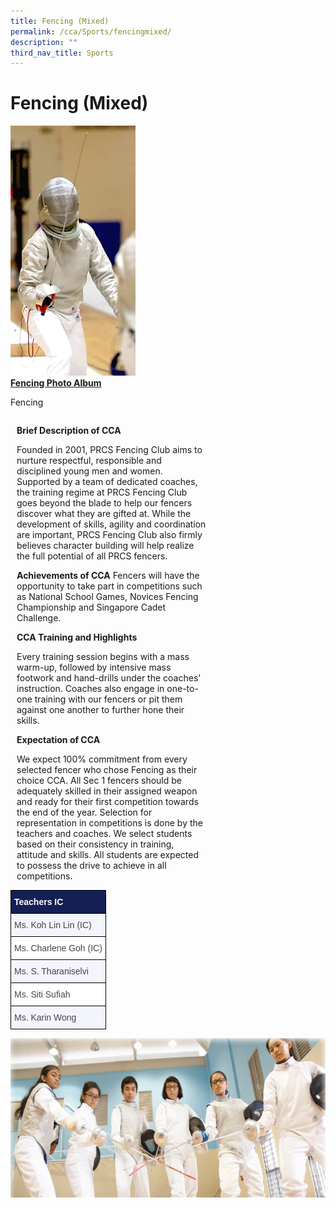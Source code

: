 ```yaml
---
title: Fencing (Mixed)
permalink: /cca/Sports/fencingmixed/
description: ""
third_nav_title: Sports
---
```

<h1>Fencing (Mixed)</h1>

<div style="float:left; width:40%;">
<img src="/images/fencing_1.png">
<strong><u>Fencing Photo Album</u></strong>
<p>Fencing</p>
</div>

<div style="float:left; width:60%; margin-left:10px;">
<p><strong>Brief Description of CCA</strong></p>
<p>Founded in 2001, PRCS Fencing Club aims to nurture respectful, responsible and disciplined young men and women. Supported by a team of dedicated coaches, the training regime at PRCS Fencing Club goes beyond the blade to help our fencers discover what they are gifted at. While the development of skills, agility and coordination are important, PRCS Fencing Club also firmly believes character building will help realize the full potential of all PRCS fencers.</p>
<strong>Achievements of CCA</strong>
Fencers will have the opportunity to take part in competitions such as National School Games, Novices Fencing Championship and Singapore Cadet Challenge.<p></p>
<p><strong>CCA Training and Highlights</strong></p>
<p>Every training session begins with a mass warm-up, followed by intensive mass footwork and hand-drills under the coaches’ instruction. Coaches also engage in one-to-one training with our fencers or pit them against one another to further hone their skills.</p>
<p><strong>Expectation of CCA</strong></p>
<p>We expect 100% commitment from every selected fencer who chose Fencing as their choice CCA. All Sec 1 fencers should be adequately skilled in their assigned weapon and ready for their first competition towards the end of the year. Selection for representation in competitions is done by the teachers and coaches. We select students based on their consistency in training, attitude and skills. All students are expected to possess the drive to achieve in all competitions.
</p></div>

<div>
<style type="text/css">
.tg  {border-collapse:collapse;border-spacing:0;}
.tg td{border-color:black;border-style:solid;border-width:1px;font-family:Arial, sans-serif;font-size:14px;
  overflow:hidden;padding:10px 5px;word-break:normal;}
.tg th{border-color:black;border-style:solid;border-width:1px;font-family:Arial, sans-serif;font-size:14px;
  font-weight:normal;overflow:hidden;padding:10px 5px;word-break:normal;}
.tg .tg-q5ur{background-color:#141F55;color:#FFF;font-weight:bold;text-align:left;vertical-align:top}
.tg .tg-acva{background-color:#F4F5FC;color:#444;text-align:left;vertical-align:top}
.tg .tg-l7na{background-color:#FFF;color:#444;text-align:left;vertical-align:top}
</style>
<table class="tg">
<thead>
  <tr>
    <th colspan="5" class="tg-q5ur">Teachers IC</th>
  </tr>
</thead>
<tbody>
  <tr>
    <td colspan="5" class="tg-acva">Ms. Koh Lin Lin (IC)</td>
  </tr>
  <tr>
    <td colspan="5" class="tg-l7na">Ms. Charlene Goh (IC)</td>
  </tr>
  <tr>
    <td colspan="5" class="tg-acva">Ms. S. Tharaniselvi</td>
  </tr>
  <tr>
    <td colspan="5" class="tg-l7na">Ms. Siti Sufiah</td>
  </tr>
  <tr>
    <td colspan="5" class="tg-acva">Ms. Karin Wong</td>
  </tr>
</tbody>
</table>
<img src="/images/Fencing.png">
</div>

